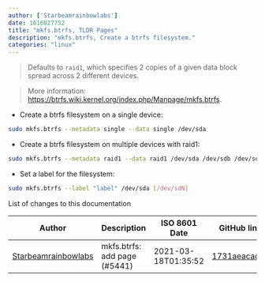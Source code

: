 ```yaml
---
author: ['Starbeamrainbowlabs']
date: 1616027752
title: "mkfs.btrfs, TLDR Pages"
description: "mkfs.btrfs, Create a btrfs filesystem."
categories: "linux"
---
```

> Defaults to `raid1`, which specifies 2 copies of a given data block spread across 2 different devices.

> More information: <https://btrfs.wiki.kernel.org/index.php/Manpage/mkfs.btrfs>.

- Create a btrfs filesystem on a single device:

```bash
sudo mkfs.btrfs --metadata single --data single /dev/sda
```

- Create a btrfs filesystem on multiple devices with raid1:

```bash
sudo mkfs.btrfs --metadata raid1 --data raid1 /dev/sda /dev/sdb /dev/sdN
```

- Set a label for the filesystem:

```bash
sudo mkfs.btrfs --label "label" /dev/sda [/dev/sdN]
```
List of changes to this documentation


Author | Description | ISO 8601 Date | GitHub link
------|-----|-----|-----
[Starbeamrainbowlabs](mailto:sbrl@starbeamrainbowlabs.com) | mkfs.btrfs: add page (#5441) | 2021-03-18T01:35:52 | [1731aeacadac](https://github.com/tldr-pages/tldr/commit/1731aeacadacfacbadadde6d8ba57f743c56966c)

